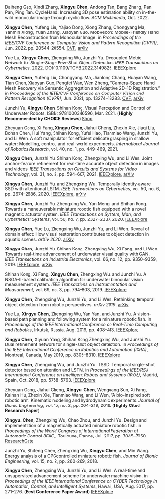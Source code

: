 Daiheng Gao, Xindi Zhang, **Xingyu Chen**, Andong Tan, Bang Zhang, Pan Pan, Ping Tan. CycleHand: Increasing 3D pose estimation ability on in-the-wild monocular image through cyclic flow. *ACM Multimedia*, Oct. 2022. 

**Xingyu Chen**, Yufeng Liu, Yajiao Dong, Xiong Zhang, Chongyang Ma, Yanmin Xiong, Yuan Zhang, Xiaoyan Guo. MobRecon: Mobile-Friendly Hand Mesh Reconstruction from Monocular Image. in *Proceedings of the IEEE/CVF Conference on Computer Vision and Pattern Recognition (CVPR),* Jun. 2022. pp. 20544-20554. [CVF](https://openaccess.thecvf.com/content/CVPR2022/papers/Chen_MobRecon_Mobile-Friendly_Hand_Mesh_Reconstruction_From_Monocular_Image_CVPR_2022_paper.pdf), [arXiv](https://arxiv.org/abs/2112.02753)

Yue Lu, **Xingyu Chen**, Zhengxing Wu, Junzhi Yu. Decoupled Metric Network for Single-Stage Few-Shot Object Detection. *IEEE Transactions on Cybernetics*. 2022. DOI:10.1109/TCYB.2022.3149825. [IEEEXplore](https://ieeexplore.ieee.org/abstract/document/9721820)

**Xingyu Chen**, Yufeng Liu, Chongyang. Ma, Jianlong Chang, Huayan Wang, Tian Chen, Xiaoyan Guo, Pengfei Wan, Wen Zheng, “Camera-Space Hand Mesh Recovery via Semantic Aggregation and Adaptive 2D-1D Registration.” in *Proceedings of the IEEE/CVF Conference on Computer Vision and Pattern Recognition (CVPR)*, Jun. 2021, pp. 13274–13283. [CVF](https://openaccess.thecvf.com/content/CVPR2021/papers/Chen_Camera-Space_Hand_Mesh_Recovery_via_Semantic_Aggregation_and_Adaptive_2D-1D_CVPR_2021_paper.pdf), [arXiv](https://arxiv.org/abs/2103.02845)

Junzhi Yu, **Xingyu Chen**, Shihan Kong. Visual Perception and Control of Underwater Robots, ISBN: 9781000346596, Mar. 2021. (**Highly Recommended by CHOICE Reviews**) [Shop](https://www.amazon.com/Visual-Perception-Control-Underwater-Robots-dp-0367695782/dp/0367695782/ref=mt_other?_encoding=UTF8&me=&qid=)

Zheyuan Gong, Xi Fang, **Xingyu Chen**, Jiahui Cheng, Zhexin Xie, Jiaqi Liu, Bohan Chen, Hui Yang, Shihan Kong, Yufei Hao, Tianmiao Wang, Junzhi Yu, and Li Wen. A soft manipulator for efficient delicate grasping in shallow water: Modelling, control, and real-world experiments. *International Journal of Robotics Research*, vol. 40, no. 1, pp. 449-469, 2021.

**Xingyu Chen**, Junzhi Yu, Shihan Kong, Zhengxing Wu, and Li Wen. Joint anchor-feature refinement for real-time accurate object detection in images and videos. *IEEE Transactions on Circuits and Systems for Video Technology*, vol. 31, no. 2, pp. 594–607, 2021. [IEEEXplore](https://ieeexplore.ieee.org/document/9037090), [arXiv](https://arxiv.org/abs/1807.08638)

**Xingyu Chen**, Junzhi Yu, and Zhengxing Wu. Temporally identity-aware SSD with attentional LSTM. *IEEE Transactions on Cybernetics*, vol. 50, no. 6, pp. 2674–2686, 2020. [IEEEXplore](https://ieeexplore.ieee.org/document/8638831), [arXiv](https://arxiv.org/abs/1803.00197)

**Xingyu Chen**, Junzhi Yu, Zhengxing Wu, Yan Meng, and Shihan Kong. Towards a maneuverable miniature robotic fish equipped with a novel magnetic actuator system. *IEEE Transactions on System, Man, and Cybernetics: Systems*, vol. 50, no. 7, pp. 2327–2337, 2020. [IEEEXplore](https://ieeexplore.ieee.org/document/8320969)

**Xingyu Chen**, Yue Lu, Zhengxing Wu, Junzhi Yu, and Li Wen. Reveal of domain effect: How visual restoration contributes to object detection in aquatic scenes. *arXiv 2020*. [arXiv](https://arxiv.org/pdf/2003.01913.pdf)

**Xingyu Chen**, Junzhi Yu, Shihan Kong, Zhengxing Wu, Xi Fang, and Li Wen. Towards real-time advancement of underwater visual quality with GAN. *IEEE Transactions on Industrial Electronics*, vol. 66, no. 12, pp. 9350–9359, 2019. [IEEEXplore](https://ieeexplore.ieee.org/document/8624564), [arXiv](https://arxiv.org/abs/1712.00736)

Shihan Kong, Xi Fang, **Xingyu Chen**, Zhengxing Wu, and Junzhi Yu. A NSGA-II-based calibration algorithm for underwater binocular vision measurement system. *IEEE Transactions on Instrumentation and Measurement*, vol. 69, no. 3, pp. 794–803, 2019. [IEEEXplore](https://ieeexplore.ieee.org/document/8692612)

**Xingyu Chen**, Zhengxing Wu, Junzhi Yu, and Li Wen. Rethinking temporal object detection from robotic perspectives. *arXiv 2019*. [arXiv](https://arxiv.org/pdf/1912.10406.pdf)

Yue Lu, **Xingyu Chen**, Zhengxing Wu, Yan Yan, and Junzhi Yu. A vision-based path planning and following system for a miniature robotic fish. in *Proceedings of the IEEE International Conference on Real-Time Computing and Robotics*, Irkutsk, Russia. Aug. 2019, pp. 408–413. [IEEEXplore](https://ieeexplore.ieee.org/document/9044020)

**Xingyu Chen**, Xiyuan Yang, Shihan Kong Zhengxing Wu, and Junzhi Yu. Dual refinement network for single-shot object detection. in *Proceedings of the IEEE International Conference on Robotics and Automation (ICRA)*, Montreal, Canada, May 2019, pp. 8305–8310. [IEEEXplore](https://ieeexplore.ieee.org/document/8793816)

**Xingyu Chen**, Zhengxing Wu, and Junzhi Yu. TSSD: Temporal single-shot detector based on attention and LSTM. in *Proceedings of the IEEE/RSJ International Conference on Intelligent Robots and Systems (IROS)*, Madrid, Spain, Oct. 2018, pp. 5758–5763. [IEEEXplore](https://ieeexplore.ieee.org/document/8593963)

Zheyuan Gong, Jiahui Cheng, **Xingyu. Chen**, Wenguang Sun, Xi Fang, Kainan Hu, Zhexin Xie, Tianmiao Wang, and Li Wen, “A bio-inspired soft robotic arm: Kinematic modeling and hydrodynamic experiments. *Journal of Bionic Engineering*, vol. 15, no. 2, pp. 204–219, 2018. (**Highly Cited Research Paper**)

**Xingyu. Chen**, Zhengxing Wu, Chao Zhou, and Junzhi Yu. Design and implementation of a magnetically actuated miniature robotic fish. in *Proceedings of the World Congress of International Federation of Automatic Control (IFAC)*, Toulouse, France, Jul. 2017, pp. 7045–7050. [ResearchGate](https://www.researchgate.net/profile/Xingyu-Chen-25/publication/320496679_Design_and_Implementation_of_a_Magnetically_Actuated_Miniature_Robotic_Fish_This_work_was_supported_by_the_National_Natural_Science_Foundation_of_China_nos_61633020_61603388_61633004_and_61421004_by_t/links/5ab0bf3f0f7e9b4897c2358f/Design-and-Implementation-of-a-Magnetically-Actuated-Miniature-Robotic-Fish-This-work-was-supported-by-the-National-Natural-Science-Foundation-of-China-nos-61633020-61603388-61633004-and-61421004.pdf)

Junzhi Yu, Shifeng Chen, Zhengxing Wu, **Xingyu Chen**, and Min Wang. Energy analysis of a CPGcontrolled miniature robotic fish. *Journal of Bionic Engineering*, vol. 15, no. 2, pp. 260-269, 2018.

**Xingyu Chen**, Zhengxing Wu, Junzhi Yu, and Li Wen. A real-time and unsupervised advancement scheme for underwater machine vision. in *Proceedings of the IEEE International Conference on CYBER Technology in Automation, Control, and Intelligent Systems*, Hawaii, USA, Aug. 2017, pp. 271–276. (**Best Conference Paper Award**) [IEEEXplore](https://ieeexplore.ieee.org/document/8446363)

